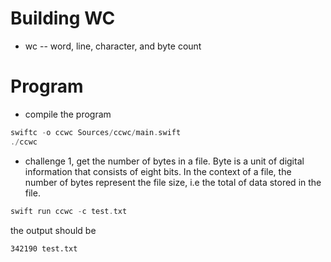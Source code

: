 # Building WC
- wc -- word, line, character, and byte count

# Program 
- compile the program 

```swift 
swiftc -o ccwc Sources/ccwc/main.swift
./ccwc
```

- challenge 1, get the number of bytes in a file. Byte is a unit of digital information that consists of eight bits. In the context of a file, the number of bytes represent the file size, i.e the total of data stored in the file.

```swift
swift run ccwc -c test.txt
```
the output should be 
```md
342190 test.txt
```